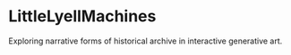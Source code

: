# LittleLyellMachines
Exploring narrative forms of historical archive in interactive generative art.
